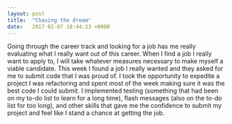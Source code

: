```yaml
---
layout: post
title:  "Chasing the dream"
date:   2017-01-07 18:44:23 +0000
---
```



Going through the career track and looking for a job has me really evaluating what I really want out of this career. When I find a job I really want to apply to, I will take whatever measures necessary to make myself a viable candidate. This week I found a job I really wanted and they asked for me to submit code that I was proud of. I took the opportunity to expedite a project I was refactoring and spent most of the week making sure it was the best code I could submit. I implemented testing (something that had been on my to-do list to learn for a long time), flash messages (also on the to-do list for too long), and other skills that gave me the confidence to submit my project and feel like I stand a chance at getting the job. 
